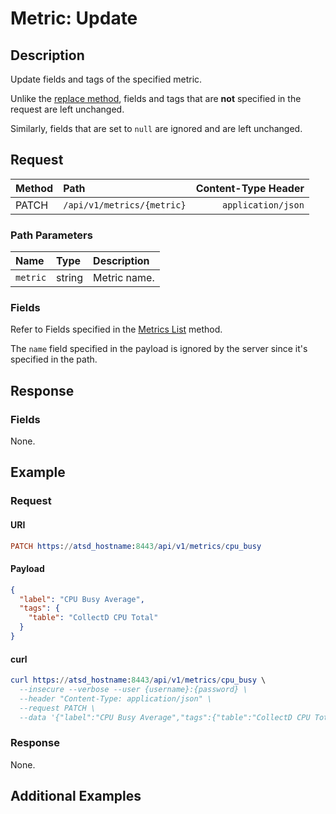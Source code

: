 # Metric: Update

## Description

Update fields and tags of the specified metric. 

Unlike the [replace method](create-or-replace.md), fields and tags that are **not** specified in the request are left unchanged.

Similarly, fields that are set to `null` are ignored and are left unchanged.

## Request

| **Method** | **Path** | **Content-Type Header**|
|:---|:---|---:|
| PATCH | `/api/v1/metrics/{metric}` | `application/json` |

### Path Parameters 

|**Name**|**Type**|**Description**|
|:---|:---|:---|
| `metric` |string|Metric name.|

### Fields

Refer to Fields specified in the [Metrics List](list.md#fields) method.

The `name` field specified in the payload is ignored by the server since it's specified in the path.

## Response

### Fields

None.

## Example

### Request

#### URI

```elm
PATCH https://atsd_hostname:8443/api/v1/metrics/cpu_busy
```

#### Payload

```json
{
  "label": "CPU Busy Average",
  "tags": {
    "table": "CollectD CPU Total"
  }
}
```

#### curl

```elm
curl https://atsd_hostname:8443/api/v1/metrics/cpu_busy \
  --insecure --verbose --user {username}:{password} \
  --header "Content-Type: application/json" \
  --request PATCH \
  --data '{"label":"CPU Busy Average","tags":{"table":"CollectD CPU Total"}}'
```

### Response

None.

## Additional Examples
